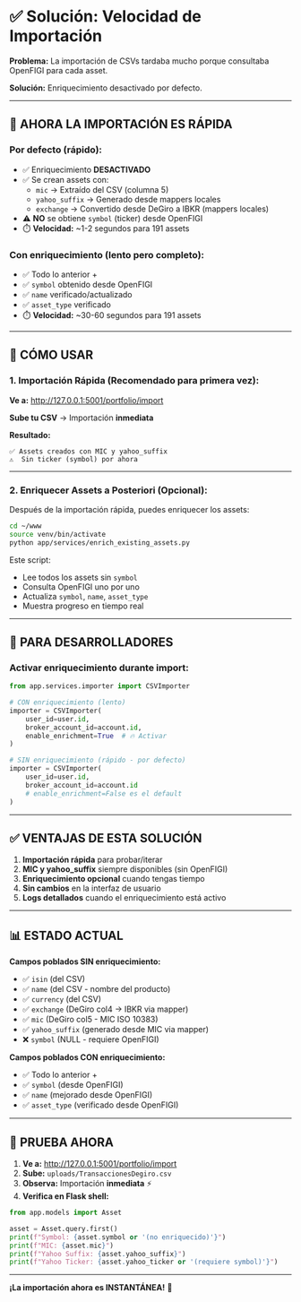 # ✅ Solución: Velocidad de Importación

**Problema:** La importación de CSVs tardaba mucho porque consultaba OpenFIGI para cada asset.

**Solución:** Enriquecimiento desactivado por defecto.

---

## 🚀 **AHORA LA IMPORTACIÓN ES RÁPIDA**

### **Por defecto (rápido):**
- ✅ Enriquecimiento **DESACTIVADO**
- ✅ Se crean assets con:
  - `mic` → Extraído del CSV (columna 5)
  - `yahoo_suffix` → Generado desde mappers locales
  - `exchange` → Convertido desde DeGiro a IBKR (mappers locales)
- ⚠️ **NO** se obtiene `symbol` (ticker) desde OpenFIGI
- ⏱️ **Velocidad:** ~1-2 segundos para 191 assets

### **Con enriquecimiento (lento pero completo):**
- ✅ Todo lo anterior +
- ✅ `symbol` obtenido desde OpenFIGI
- ✅ `name` verificado/actualizado
- ✅ `asset_type` verificado
- ⏱️ **Velocidad:** ~30-60 segundos para 191 assets

---

## 📝 **CÓMO USAR**

### **1. Importación Rápida (Recomendado para primera vez):**

**Ve a:** http://127.0.0.1:5001/portfolio/import

**Sube tu CSV** → Importación **inmediata**

**Resultado:**
```
✅ Assets creados con MIC y yahoo_suffix
⚠️  Sin ticker (symbol) por ahora
```

---

### **2. Enriquecer Assets a Posteriori (Opcional):**

Después de la importación rápida, puedes enriquecer los assets:

```bash
cd ~/www
source venv/bin/activate
python app/services/enrich_existing_assets.py
```

Este script:
- Lee todos los assets sin `symbol`
- Consulta OpenFIGI uno por uno
- Actualiza `symbol`, `name`, `asset_type`
- Muestra progreso en tiempo real

---

## 🔧 **PARA DESARROLLADORES**

### **Activar enriquecimiento durante import:**

```python
from app.services.importer import CSVImporter

# CON enriquecimiento (lento)
importer = CSVImporter(
    user_id=user.id,
    broker_account_id=account.id,
    enable_enrichment=True  # 🔥 Activar
)

# SIN enriquecimiento (rápido - por defecto)
importer = CSVImporter(
    user_id=user.id,
    broker_account_id=account.id
    # enable_enrichment=False es el default
)
```

---

## ✅ **VENTAJAS DE ESTA SOLUCIÓN**

1. **Importación rápida** para probar/iterar
2. **MIC y yahoo_suffix** siempre disponibles (sin OpenFIGI)
3. **Enriquecimiento opcional** cuando tengas tiempo
4. **Sin cambios** en la interfaz de usuario
5. **Logs detallados** cuando el enriquecimiento está activo

---

## 📊 **ESTADO ACTUAL**

**Campos poblados SIN enriquecimiento:**
- ✅ `isin` (del CSV)
- ✅ `name` (del CSV - nombre del producto)
- ✅ `currency` (del CSV)
- ✅ `exchange` (DeGiro col4 → IBKR via mapper)
- ✅ `mic` (DeGiro col5 - MIC ISO 10383)
- ✅ `yahoo_suffix` (generado desde MIC via mapper)
- ❌ `symbol` (NULL - requiere OpenFIGI)

**Campos poblados CON enriquecimiento:**
- ✅ Todo lo anterior +
- ✅ `symbol` (desde OpenFIGI)
- ✅ `name` (mejorado desde OpenFIGI)
- ✅ `asset_type` (verificado desde OpenFIGI)

---

## 🧪 **PRUEBA AHORA**

1. **Ve a:** http://127.0.0.1:5001/portfolio/import
2. **Sube:** `uploads/TransaccionesDegiro.csv`
3. **Observa:** Importación **inmediata** ⚡
4. **Verifica en Flask shell:**

```python
from app.models import Asset

asset = Asset.query.first()
print(f"Symbol: {asset.symbol or '(no enriquecido)'}")
print(f"MIC: {asset.mic}")
print(f"Yahoo Suffix: {asset.yahoo_suffix}")
print(f"Yahoo Ticker: {asset.yahoo_ticker or '(requiere symbol)'}")
```

---

**¡La importación ahora es INSTANTÁNEA!** 🚀

